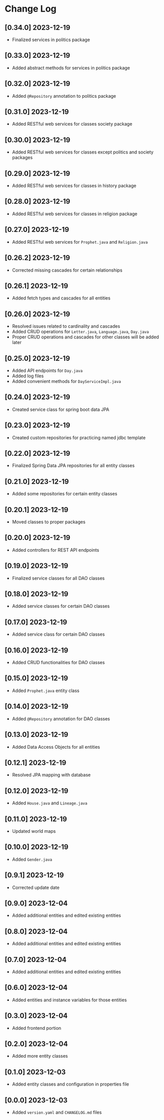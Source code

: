 # Change Log

## [0.34.0] 2023-12-19

- Finalized services in politics package

## [0.33.0] 2023-12-19

- Added abstract methods for services in politics package

## [0.32.0] 2023-12-19

- Added `@Repository` annotation to politics package

## [0.31.0] 2023-12-19

- Added RESTful web services for classes society package

## [0.30.0] 2023-12-19

- Added RESTful web services for classes except politics and society packages

## [0.29.0] 2023-12-19

- Added RESTful web services for classes in history package

## [0.28.0] 2023-12-19

- Added RESTful web services for classes in religion package

## [0.27.0] 2023-12-19

- Added RESTful web services for `Prophet.java` and `Religion.java`

## [0.26.2] 2023-12-19

- Corrected missing cascades for certain relationships

## [0.26.1] 2023-12-19

- Added fetch types and cascades for all entities

## [0.26.0] 2023-12-19

- Resolved issues related to cardinality and cascades
- Added CRUD operations for `Letter.java`, `Language.java`, `Day.java`
- Proper CRUD operations and cascades for other classes will be added later

## [0.25.0] 2023-12-19

- Added API endpoints for `Day.java`
- Added log files
- Added convenient methods for `DayServiceImpl.java`

## [0.24.0] 2023-12-19

- Created service class for spring boot data JPA

## [0.23.0] 2023-12-19

- Created custom repositories for practicing named jdbc template

## [0.22.0] 2023-12-19

- Finalized Spring Data JPA repositories for all entity classes

## [0.21.0] 2023-12-19

- Added some repositories for certain entity classes

## [0.20.1] 2023-12-19

- Moved classes to proper packages

## [0.20.0] 2023-12-19

- Added controllers for REST API endpoints

## [0.19.0] 2023-12-19

- Finalized service classes for all DAO classes

## [0.18.0] 2023-12-19

- Added service classes for certain DAO classes

## [0.17.0] 2023-12-19

- Added service class for certain DAO classes

## [0.16.0] 2023-12-19

- Added CRUD functionalities for DAO classes

## [0.15.0] 2023-12-19

- Added `Prophet.java` entity class

## [0.14.0] 2023-12-19

- Added `@Repository` annotation for DAO classes

## [0.13.0] 2023-12-19

- Added Data Access Objects for all entities

## [0.12.1] 2023-12-19

- Resolved JPA mapping with database

## [0.12.0] 2023-12-19

- Added `House.java` and `Lineage.java`

## [0.11.0] 2023-12-19

- Updated world maps

## [0.10.0] 2023-12-19

- Added `Gender.java`

## [0.9.1] 2023-12-19

- Corrected update date

## [0.9.0] 2023-12-04

- Added additional entities and edited existing entities

## [0.8.0] 2023-12-04

- Added additional entities and edited existing entities

## [0.7.0] 2023-12-04

- Added additional entities and edited existing entities

## [0.6.0] 2023-12-04

- Added entities and instance variables for those entities

## [0.3.0] 2023-12-04

- Added frontend portion

## [0.2.0] 2023-12-04

- Added more entity classes

## [0.1.0] 2023-12-03

- Added entity classes and configuration in properties file

## [0.0.0] 2023-12-03

- Added `version.yaml` and `CHANGELOG.md` files

